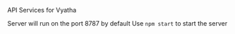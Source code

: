 API Services for Vyatha

Server will run on the port 8787 by default
Use `npm start` to start the server